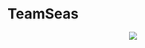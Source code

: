 # TeamSeas
<p align="center">
  <img src="https://cdn.discordapp.com/attachments/821527550723096577/917802243862978610/teamseas.gif">
</p>
